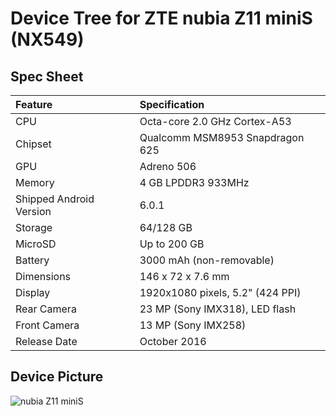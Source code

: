 # Device Tree for ZTE nubia Z11 miniS (NX549)

## Spec Sheet

| Feature                 | Specification                     |
| :---------------------- | :-------------------------------- |
| CPU                     | Octa-core 2.0 GHz Cortex-A53      |
| Chipset                 | Qualcomm MSM8953 Snapdragon 625   |
| GPU                     | Adreno 506                        |
| Memory                  | 4 GB LPDDR3 933MHz                |
| Shipped Android Version | 6.0.1                             |
| Storage                 | 64/128 GB                         |
| MicroSD                 | Up to 200 GB                      |
| Battery                 | 3000 mAh (non-removable)          |
| Dimensions              | 146 x 72 x 7.6 mm                 |
| Display                 | 1920x1080 pixels, 5.2" (424 PPI)  |
| Rear Camera             | 23 MP (Sony IMX318), LED flash    |
| Front Camera            | 13 MP (Sony IMX258)               |
| Release Date            | October 2016                      |

## Device Picture

![nubia Z11 miniS](http://oss.nubia.com/productgallery/picture/Z11-miniS-nubia-smartphone-1.jpg "nubia Z11 miniS")
